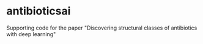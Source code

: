 # antibioticsai
Supporting code for the paper "Discovering structural classes of antibiotics with deep learning"
